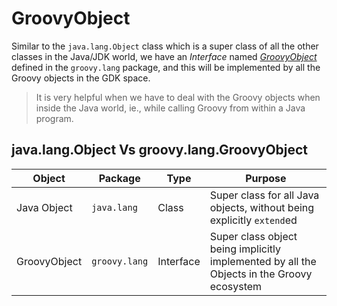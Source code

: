 
# GroovyObject

Similar to the `java.lang.Object` class which is a super class of all the other classes in the Java/JDK world,
we have an *Interface* named [*GroovyObject*](http://docs.groovy-lang.org/latest/html/api/groovy/lang/GroovyObject.html) defined in the `groovy.lang` package, and this will be implemented by all the Groovy objects in the GDK space.

> It is very helpful when we have to deal with the Groovy objects when inside the Java world, ie., while calling Groovy from within a Java program.


## java.lang.Object Vs groovy.lang.GroovyObject

| Object | Package | Type | Purpose |
| ------ | ------- | ---- | ------- |
| Java Object | `java.lang` | Class | Super class for all Java objects, without being explicitly `extend`ed |
| GroovyObject | `groovy.lang` | Interface | Super class object being implicitly implemented by all the Objects in the Groovy ecosystem |
